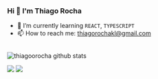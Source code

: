 ### Hi 👋 I'm Thiago Rocha

- 🌱 I’m currently learning `REACT`, `TYPESCRIPT`
- 📫 How to reach me: thiagorochakl@gmail.com

##

![thiagoorocha github stats](https://github-readme-stats.vercel.app/api?username=thiagoorocha&hide=[%22issues%22]&show_icons=true)

<a href="https://www.linkedin.com/in/thiagoo-rocha/" target="blank"><img src="https://img.shields.io/badge/LinkedIn-0077B5?style=for-the-badge&logo=linkedin&logoColor=white"></a>
<a href="mailto:thiagorochakl@gmail.com"><img src="https://img.shields.io/badge/Gmail-D14836?style=for-the-badge&logo=gmail&logoColor=white"></a>
